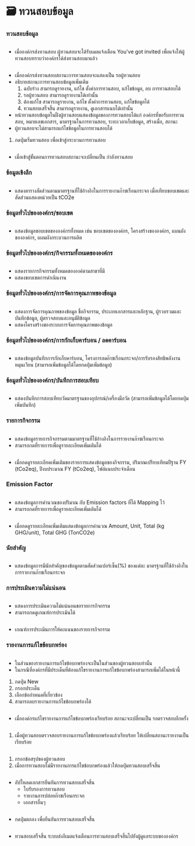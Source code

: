 # 🗃️ ทวนสอบข้อมูล

### ทวนสอบข้อมูล

<figure><img src="../.gitbook/assets/image (101).png" alt=""><figcaption></figcaption></figure>

* เมื่อองค์กรส่งทวนสอบ ผู้ทวนสอบจะได้รับเมลแจ้งเตือน You've got invited  เพื่อแจ้งให้ผู้ทวนสอบทราบว่าองค์กรได้ส่งทวนสอบมาแล้ว

<figure><img src="../.gitbook/assets/image (102).png" alt=""><figcaption></figcaption></figure>

* เมื่อองค์กรส่งทวนสอบสถานะการทวนสอบจะแสดงเป็น รอผู้ทวนสอบ
* อธิบายสถานะการทวนสอบข้อมูลเพิ่มเติม
  1. ฉบับร่าง สามารถดูรายงาน, แก้ไข ตั้งค่าการทวนสอบ, แก้ไขข้อมูล, ลบ การทวนสอบได้
  2. รอผู้ทวนสอบ สามารถดูรายงานได้เท่านั้น
  3. ต้องแก้ไข สามารถดูรายงาน, แก้ไข ตั้งค่าการทวนสอบ, แก้ไขข้อมูลได้
  4. ทวนสอบเสร็จสิ้น สามารถดูรายงาน, ดูเอกสารแนบได้เท่านั้น
* หน้าทวนสอบข้อมูลในฝั่งผู้ทวนสอบแสดงข้อมูลของการทวนสอบได้แก่ องค์กรที่ขอรับการทวนสอบ, หมายเลขเอกสาร, มาตรฐานในการทวนสอบ, ระยะเวลาเก็บข้อมูล, สร้างเมื่อ, สถานะ
* ผู้ทวนสอบจะไม่สามารถแก้ไขข้อมูลในการทวนสอบได้

1. กดปุ่มเริ่มทวนสอบ เพื่อเข้าสู่กระบวนการทวนสอบ

<figure><img src="../.gitbook/assets/image (103).png" alt=""><figcaption></figcaption></figure>

* เมื่อเข้าสู่ขั้นตอนการทวนสอบสถานะจะเปลี่ยนเป็น กำลังทวนสอบ

### ข้อมูลเชิงลึก

<figure><img src="../.gitbook/assets/image (104).png" alt=""><figcaption></figcaption></figure>

* แสดงตารางสัดส่วนตามมาตรฐานที่ใช้อ้างอิงในการรายงานก๊าซเรือนกระจก เมื่อเทียบขอบเขตและสัดส่วนแสดงหน่วยเป็น tCO2e

### ข้อมูลทั่วไปขององค์กร/ขอบเขต

<figure><img src="../.gitbook/assets/image (105).png" alt=""><figcaption></figcaption></figure>

* แสดงข้อมูลขอบเขตขององค์กรทั้งหมด เช่น ขอบเขตขององค์กร, โครงสร้างขององค์กร, แผนผังขององค์กร, แผนผังกระบวนการผลิต

### ข้อมูลทั่วไปขององค์กร/กิจกรรมทั้งหมดขององค์กร

<figure><img src="../.gitbook/assets/image (106).png" alt=""><figcaption></figcaption></figure>

* แสดงรายการกิจกรรมทั้งหมดขององค์ตามสาขาที่มี
* แสดงขอบเขตการดำเนินงาน

### ข้อมูลทั่วไปขององค์กร/การจัดการคุณภาพของข้อมูล

<figure><img src="../.gitbook/assets/image (107).png" alt=""><figcaption></figcaption></figure>

* แสดงการจัดการคุณภาพของข้อมูล ชื่อกิจกรรม, ประเภทเอกสารและหลักฐาน, ผู้รวบรวมและบันทึกข้อมูล, ผู้ตรวจสอบและอนุมัติข้อมูล
* แสดงโครงสร้างของระบบการจัดการคุณภาพของข้อมูล

### ข้อมูลทั่วไปขององค์กร/การกักเก็บคาร์บอน / ลดคาร์บอน

<figure><img src="../.gitbook/assets/image (108).png" alt=""><figcaption></figcaption></figure>

* แสดงข้อมูลบันทึกการกักเก็บคาร์บอน, โครงการลดก๊าซเรือนกระจก/การรับรองสิทธิพลังงานหมุนเวียน (สามารถเพิ่มข้อมูลได้โดยกดปุ่มเพิ่มข้อมูล)

### ข้อมูลทั่วไปขององค์กร/บันทึกการสอบเทียบ

<figure><img src="../.gitbook/assets/image (109).png" alt=""><figcaption></figcaption></figure>

* แสดงบันทึกการสอบเทียบวัดมาตรฐานของอุปกรณ์/เครื่องมือวัด (สามารถเพิ่มข้อมูลได้โดยกดปุ่มเพิ่มบันทึก)

### รายการกิจกรรม

<figure><img src="../.gitbook/assets/image (110).png" alt=""><figcaption></figcaption></figure>

* แสดงข้อมูลรายการกิจกรรมตามมาตรฐานที่ใช้อ้างอิงในการรายงานก๊าซเรือนกระจก
* สามารถกดที่รายการเพื่อดูรายละเอียดเพิ่มเติมได้

<figure><img src="../.gitbook/assets/image (73).png" alt=""><figcaption></figcaption></figure>

* เมื่อกดดูรายละเอียดเพิ่มเติมของรายการแสดงข้อมูลของกิจกรรม, ปริมาณเปรียบเทียมปีฐาน FY (tCo2eq), ปีงบประมาณ FY (tCo2eq), ไฟล์แนบประจำเดือน

### Emission Factor

<figure><img src="../.gitbook/assets/image (111).png" alt=""><figcaption></figcaption></figure>

* แสดงข้อมูลการคำนวณของปริมาณ กับ Emission factors ที่ได้ Mapping ไว้
* สามารถกดที่รายการเพื่อดูรายละเอียดเพิ่มเติมได้

<figure><img src="../.gitbook/assets/image (112).png" alt=""><figcaption></figcaption></figure>

* เมื่อกดดูรายละเอียดเพิ่มเติมแสดงข้อมูลการคำนวณ Amount, Unit, Total (kg GHG/unit), Total GHG (TonCO2e)

### นัยสำคัญ

<figure><img src="../.gitbook/assets/image (113).png" alt=""><figcaption></figcaption></figure>

* แสดงข้อมูลการมีนัยสำคัญของข้อมูลตามสัดส่วนเปอร์เซ็น(%) ของแต่ละ มาตรฐานที่ใช้อ้างอิงในการรายงานก๊าซเรือนกระจก

### การประเมินความไม่แน่นอน

<figure><img src="../.gitbook/assets/image (114).png" alt=""><figcaption></figcaption></figure>

* แสดงการประเมินความไม่แน่นอนขอรายการกิจกรรม
* สามารถกดดูเกณฑ์การประเมินได้

<figure><img src="../.gitbook/assets/image (115).png" alt=""><figcaption></figcaption></figure>

* เกณฑ์การประเมินการให้คะแนนของรายการกิจกรรม

### รายงานการแก้ไขข้อบกพร่อง

<figure><img src="../.gitbook/assets/image (116).png" alt=""><figcaption></figcaption></figure>

* ในส่วนของรายงานการแก้ไขข้อบกพร่องจะเป็นในส่วนของผู้ทวนสอบเท่านั้น&#x20;
* ในกรณีที่องค์กรที่มีประเด็นที่ต้องแก้ไขรายงานการแก้ไขข้อบกพร่องสามารถเพิ่มได้ในหน้านี้&#x20;

1. กดปุ่ม New
2. กรอกประเด็น
3. เลือกข้อกำหนดที่เกี่ยวข้อง
4. สามารถลบรายงานการแก้ไขข้อบกพร่องได้

<figure><img src="../.gitbook/assets/image (118).png" alt=""><figcaption></figcaption></figure>

* เมื่อองค์กรแก้ไขรายงานการแก้ไขข้อบกพร่องเรียบร้อย สถานะจะเปลี่ยนเป็น รอตรวจสอบอีกครั้ง

<figure><img src="../.gitbook/assets/image (119).png" alt=""><figcaption></figcaption></figure>

1. เมื่อผู้ทวนสอบตรวจสอบรายงานการแก้ไขข้อบกพร่องแล้วเรียบร้อย ให้เปลี่ยนสถานะรายงานเป็น เรียบร้อย

<figure><img src="../.gitbook/assets/image (120).png" alt=""><figcaption></figcaption></figure>

1. กรอกข้อสรุปของผู้ทวนสอบ
2. เมื่อการทวนสอบไม่มีรายงานการแก้ไขข้อบกพร่องแล้วให้กดปุ่มทวนสอบเสร็จสิ้น

<figure><img src="../.gitbook/assets/image (121).png" alt=""><figcaption></figcaption></figure>

* อัปโหลดเอกสารยืนยันการทวนสอบเสร็จสิ้น
  * ใบรับรองการทวนสอบ
  * รายงานการปล่อยก๊าซเรือนกระจก
  * เอกสารอื่นๆ

<figure><img src="../.gitbook/assets/image (122).png" alt=""><figcaption></figcaption></figure>

* กดปุ่มตกลง เพื่อยืนยันการทวนสอบเสร็จสิ้น

<figure><img src="../.gitbook/assets/image (123).png" alt=""><figcaption></figcaption></figure>

* ทวนสอบเสร็จสิ้น ระบบส่งอีเมลแจ้งเตือนการทวนสอบเสร็จสิ้นไปยังผู้ดูแลระบบขององค์กร
